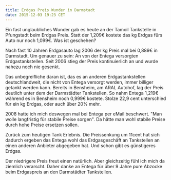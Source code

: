 ```yaml
---
title: Erdgas Preis Wunder in Darmstadt
date: 2015-12-03 19:23 CET
---
```

Ein fast unglaubliches Wunder gab es heute an der Tamoil Tankstelle in Pfungstadt beim Erdgas Preis. Statt der 1,209€ kostete das kg Erdgas fürs Auto nur noch 1,099€. Was ist geschehen?

Nach fast 10 Jahren Erdgasauto lag 2006 der kg Preis mal bei 0,889€ in Darmstadt. Um genauer zu sein: An von der Entega versorgten Erdgastankstellen. Seit 2006 stieg der Preis kontinuierlich an und wurde nahezu noch nie gesenkt.

Das unbegreifliche daran ist, das es an anderen Erdgastankstellen deutschlandweit, die nicht von Entega versorgt werden, immer billiger getankt werden kann. Bereits in Bensheim, am ARAL Autohof, lag der Preis deutlich unter dem der Darmstädter Tankstellen. So nahm Entega 1,219€ während es in Bensheim noch 0,999€ kostete. Stolze 22,9 cent unterschied für ein kg Erdgas, oder auch über 20% mehr.

2008 hatte ich mich deswegen mal bei Entega per eMail beschwert. "Man wolle langfristig für stabile Preise sorgen". Da hätte man wohl stabile Preise durch hohe Preise ersetzen sollen.

Zurück zum heutigen Tank Erlebnis. Die Preissenkung um 11cent hat sich dadurch ergeben das Entega wohl das Erdgasgeschäft an Tankstellen an einen anderen Anbieter abgegeben hat. Und schon gibt es günstigeres Erdgas.

Der niedrigere Preis freut einen natürlich. Aber gleichzeitig fühl ich mich da ziemlich verarscht. Daher danke an Entega für über 9 Jahre pure Abzocke beim Erdgaspreis an den Darmstädter Tankstellen.
